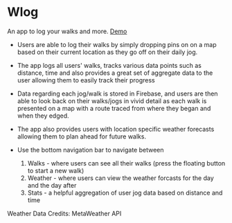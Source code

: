 # Wlog
An app to log your walks and more. [Demo](https://drive.google.com/file/d/116bdy8NFT4XaS16KcoTsyfyiRwZhd-vs/view "WLOG Demo Video")

- Users are able to log their walks by simply dropping pins on on a map
based on their current location as they go off on their daily jog.

- The app logs all users' walks, tracks various data points such as distance, time and
also provides a great set of aggregate data to the user allowing them to easily track their progress

- Data regarding each jog/walk is stored in Firebase, and users are then able to look back 
on their walks/jogs in vivid detail as each walk is presented on a map
with a route traced from where they began and when they edged. 

- The app also provides users with location specific weather forecasts allowing them to
plan ahead for future walks.


- Use the bottom navigation bar to navigate between 
  1) Walks - where users can see all their walks (press the floating button to start a new walk)
  2) Weather - where users can view the weather forcasts for the day and the day after
  3) Stats - a helpful aggregation of user jog data based on distance and time


Weather Data Credits: MetaWeather API






